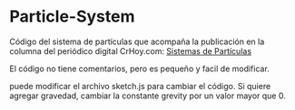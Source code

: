 # Particle-System

Código del sistema de partículas que acompaña la publicación en la columna del periódico digital CrHoy.com: [Sistemas de Partículas](https://www.crhoy.com/opinion/sistemas-de-particulas-simulando-sistemas-complejos/) 

El código no tiene comentarios, pero es pequeño y facil de modificar.

puede modificar el archivo sketch.js para cambiar el código.  Si quiere agregar gravedad, cambiar la constante grevity por un valor mayor que 0.
